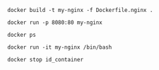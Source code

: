 ```
docker build -t my-nginx -f Dockerfile.nginx .
```

```
docker run -p 8080:80 my-nginx
```

```
docker ps
```

```
docker run -it my-nginx /bin/bash
```

```
docker stop id_container
```




